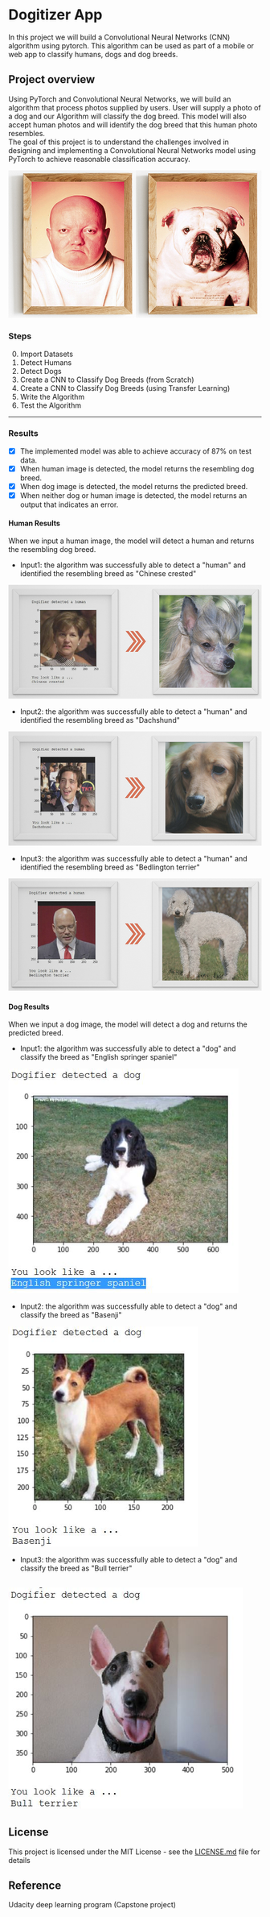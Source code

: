 # Dogitizer App
In this project we will build a Convolutional Neural Networks (CNN) algorithm using pytorch. This algorithm can be used as part of a mobile or web app to classify humans, dogs and dog breeds.

## Project overview
Using PyTorch and Convolutional Neural Networks, we will build an algorithm that process photos supplied by users. User will supply a photo of a dog and our Algorithm will classify the dog breed. This model will also accept human photos and will identify the dog breed that this human photo resembles.  
The goal of this project is to understand the challenges involved in designing and implementing a Convolutional Neural Networks model using PyTorch to achieve reasonable classification accuracy.

![Dog Double2](/images/double2.jpg)

### Steps
0. Import Datasets
1. Detect Humans
1. Detect Dogs
1. Create a CNN to Classify Dog Breeds (from Scratch)
1. Create a CNN to Classify Dog Breeds (using Transfer Learning)
1. Write the Algorithm
1. Test the Algorithm

---

### Results

* [x] The implemented model was able to achieve accuracy of 87% on test data.
* [x] When human image is detected, the model returns the resembling dog breed.
* [x] When dog image is detected, the model returns the predicted breed.
* [x] When neither dog or human image is detected, the model returns an output that indicates an error.

#### Human Results
When we input a human image, the model will detect a human and returns the resembling dog breed.
* Input1: the algorithm was successfully able to detect a "human" and identified the resembling breed as "Chinese crested"

![Chinese crested](/images/Chinese-crested.jpg)


* Input2: the algorithm was successfully able to detect a "human" and identified the resembling breed as "Dachshund"

![Dachshund](/images/Dachshund.jpg)


* Input3: the algorithm was successfully able to detect a "human" and identified the resembling breed as "Bedlington terrier"

![Bedlington terrier](/images/Bedlington-terrier.jpg)


#### Dog Results
When we input a dog image, the model will detect a dog and returns the predicted breed.
* Input1: the algorithm was successfully able to detect a "dog" and classify the breed as "English springer spaniel"

![English springer spaniel](/images/dogres1.jpg)

* Input2: the algorithm was successfully able to detect a "dog" and classify the breed as "Basenji"

![Basenji](/images/dogres2.jpg)

* Input3: the algorithm was successfully able to detect a "dog" and classify the breed as "Bull terrier"

![Bull terrier](/images/dogres3.jpg)
---

## License

This project is licensed under the MIT License - see the [LICENSE.md](LICENSE.md) file for details

## Reference

Udacity deep learning program (Capstone project)
